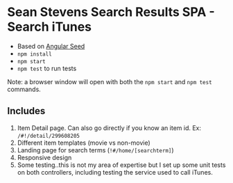 # Sean Stevens Search Results SPA - Search iTunes
* Based on [Angular Seed](https://github.com/angular/angular-seed)
* `npm install`
* `npm start`
* `npm test` to run tests

Note: a browser window will open with both the `npm start` and `npm test` commands.

## Includes
1. Item Detail page. Can also go directly if you know an item id. Ex: `/#!/detail/299608205`
1. Different item templates (movie vs non-movie)
1. Landing page for search terms (`!#/home/[searchterm]`)
1. Responsive design
1. Some testing..this is not my area of expertise but I set up some unit tests on both controllers, including testing the service used to call iTunes.
